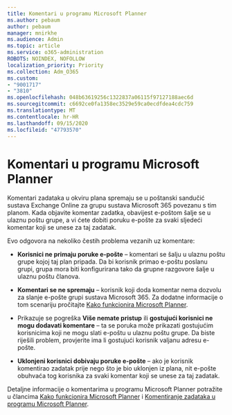 ```yaml
---
title: Komentari u programu Microsoft Planner
ms.author: pebaum
author: pebaum
manager: mnirkhe
ms.audience: Admin
ms.topic: article
ms.service: o365-administration
ROBOTS: NOINDEX, NOFOLLOW
localization_priority: Priority
ms.collection: Adm_O365
ms.custom:
- "9001717"
- "3810"
ms.openlocfilehash: 048b63619256c1322837a06115f97127188aec6d
ms.sourcegitcommit: c6692ce0fa1358ec3529e59ca0ecdfdea4cdc759
ms.translationtype: MT
ms.contentlocale: hr-HR
ms.lasthandoff: 09/15/2020
ms.locfileid: "47793570"
---
```

# <a name="comments-in-microsoft-planner"></a>Komentari u programu Microsoft Planner

Komentari zadataka u okviru plana spremaju se u poštanski sandučić sustava Exchange Online za grupu sustava Microsoft 365 povezanu s tim planom.  Kada objavite komentar zadatka, obavijest e-poštom šalje se u ulaznu poštu grupe, a vi ćete dobiti poruku e-pošte za svaki sljedeći komentar koji se unese za taj zadatak.

Evo odgovora na nekoliko čestih problema vezanih uz komentare:

- **Korisnici ne primaju poruke e-pošte** – komentari se šalju u ulaznu poštu grupe kojoj taj plan pripada. Da bi korisnik primao e-poštu poslanu grupi, grupa mora biti konfigurirana tako da grupne razgovore šalje u ulaznu poštu članova.

- **Komentari se ne spremaju** – korisnik koji doda komentar nema dozvolu za slanje e-pošte grupi sustava Microsoft 365. Za dodatne informacije o tom scenariju pročitajte [Kako funkcionira Microsoft Planner](https://techcommunity.microsoft.com/t5/planner-blog/how-microsoft-planner-works/ba-p/1214736).

- Prikazuje se pogreška **Više nemate pristup** ili **gostujući korisnici ne mogu dodavati komentare** – ta se poruka može prikazati gostujućim korisnicima koji ne mogu slati e-poštu u ulaznu poštu grupe. Da biste riješili problem, provjerite ima li gostujući korisnik valjanu adresu e-pošte.

- **Uklonjeni korisnici dobivaju poruke e-pošte** – ako je korisnik komentirao zadatak prije nego što je bio uklonjen iz plana, nit e-pošte obuhvaća tog korisnika za svaki komentar koji se unese za taj zadatak.

Detaljne informacije o komentarima u programu Microsoft Planner potražite u člancima [Kako funkcionira Microsoft Planner](https://techcommunity.microsoft.com/t5/planner-blog/how-microsoft-planner-works/ba-p/1214736) i [Komentiranje zadataka u programu Microsoft Planner](https://support.microsoft.com/office/fd4aedde-7785-4cd0-96ee-122fbc9140e1).
